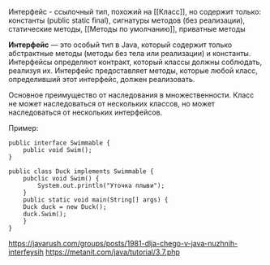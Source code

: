 Интерфейс - ссылочный тип, похожий на [[Класс]], но содержит только: константы (public static final), сигнатуры методов (без реализации), статические методы, [[Методы по умолчанию]], приватные методы

**Интерфейс** — это особый тип в Java, который содержит только абстрактные методы (методы без тела или реализации) и константы. Интерфейсы определяют контракт, который классы должны соблюдать, реализуя их. Интерфейс предоставляет методы, которые любой класс, определивший этот интерфейс, должен реализовать.

Основное преимущество от наследования в множественности. Класс не может наследоваться от нескольких классов, но может наследоваться от нескольких интерфейсов.



Пример:

	public interface Swimmable {
		public void Swim();
	}

	public class Duck implements Swimmable {
		pubclic void Swim() {
			System.out.println("Уточка плыви");
		}
		public static void main(String[] args) {
		Duck duck = new Duck();
		duck.Swim();
		}
	}


https://javarush.com/groups/posts/1981-dlja-chego-v-java-nuzhnih-interfeysih
https://metanit.com/java/tutorial/3.7.php